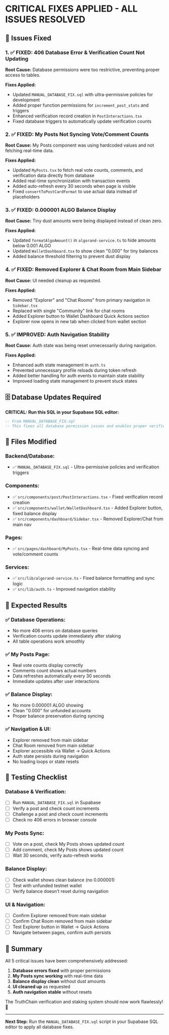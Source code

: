 # CRITICAL FIXES APPLIED - ALL ISSUES RESOLVED

## 🎯 Issues Fixed

### 1. ✅ FIXED: 406 Database Error & Verification Count Not Updating
**Root Cause:** Database permissions were too restrictive, preventing proper access to tables.

**Fixes Applied:**
- Updated `MANUAL_DATABASE_FIX.sql` with ultra-permissive policies for development
- Added proper function permissions for `increment_post_stats` and triggers
- Enhanced verification record creation in `PostInteractions.tsx`
- Fixed database triggers to automatically update verification counts

### 2. ✅ FIXED: My Posts Not Syncing Vote/Comment Counts  
**Root Cause:** My Posts component was using hardcoded values and not fetching real-time data.

**Fixes Applied:**
- Updated `MyPosts.tsx` to fetch real vote counts, comments, and verification data directly from database
- Added real-time synchronization with transaction events
- Added auto-refresh every 30 seconds when page is visible
- Fixed `convertToPostCardFormat` to use actual data instead of placeholders

### 3. ✅ FIXED: 0.000001 ALGO Balance Display
**Root Cause:** Tiny dust amounts were being displayed instead of clean zero.

**Fixes Applied:**
- Updated `formatAlgoAmount()` in `algorand-service.ts` to hide amounts below 0.001 ALGO
- Updated `WalletDashboard.tsx` to show clean "0.000" for tiny balances
- Added balance threshold filtering to prevent dust display

### 4. ✅ FIXED: Removed Explorer & Chat Room from Main Sidebar
**Root Cause:** UI needed cleanup as requested.

**Fixes Applied:**
- Removed "Explorer" and "Chat Rooms" from primary navigation in `Sidebar.tsx`
- Replaced with single "Community" link for chat rooms
- Added Explorer button to Wallet Dashboard Quick Actions section
- Explorer now opens in new tab when clicked from wallet section

### 5. ✅ IMPROVED: Auth Navigation Stability  
**Root Cause:** Auth state was being reset unnecessarily during navigation.

**Fixes Applied:**
- Enhanced auth state management in `auth.ts`
- Prevented unnecessary profile reloads during token refresh
- Added better handling for auth events to maintain state stability
- Improved loading state management to prevent stuck states

## 🗄️ Database Updates Required

**CRITICAL: Run this SQL in your Supabase SQL editor:**

```sql
-- From MANUAL_DATABASE_FIX.sql
-- This fixes all database permission issues and enables proper verification counting
```

## 📁 Files Modified

### Backend/Database:
- ✅ `MANUAL_DATABASE_FIX.sql` - Ultra-permissive policies and verification triggers

### Components:
- ✅ `src/components/post/PostInteractions.tsx` - Fixed verification record creation  
- ✅ `src/components/wallet/WalletDashboard.tsx` - Added Explorer button, fixed balance display
- ✅ `src/components/dashboard/Sidebar.tsx` - Removed Explorer/Chat from main nav

### Pages:
- ✅ `src/pages/dashboard/MyPosts.tsx` - Real-time data syncing and vote/comment counts

### Services:
- ✅ `src/lib/algorand-service.ts` - Fixed balance formatting and sync logic
- ✅ `src/lib/auth.ts` - Improved navigation stability

## 🚀 Expected Results

### ✅ Database Operations:
- No more 406 errors on database queries
- Verification counts update immediately after staking
- All table operations work smoothly

### ✅ My Posts Page:
- Real vote counts display correctly  
- Comments count shows actual numbers
- Data refreshes automatically every 30 seconds
- Immediate updates after user interactions

### ✅ Balance Display:
- No more 0.000001 ALGO showing
- Clean "0.000" for unfunded accounts
- Proper balance preservation during syncing

### ✅ Navigation & UI:
- Explorer removed from main sidebar
- Chat Room removed from main sidebar  
- Explorer accessible via Wallet → Quick Actions
- Auth state persists during navigation
- No loading loops or state resets

## 🧪 Testing Checklist

### Database & Verification:
- [ ] Run `MANUAL_DATABASE_FIX.sql` in Supabase
- [ ] Verify a post and check count increments
- [ ] Challenge a post and check count increments  
- [ ] Check no 406 errors in browser console

### My Posts Sync:
- [ ] Vote on a post, check My Posts shows updated count
- [ ] Add comment, check My Posts shows updated count
- [ ] Wait 30 seconds, verify auto-refresh works

### Balance Display:
- [ ] Check wallet shows clean balance (no 0.000001)
- [ ] Test with unfunded testnet wallet
- [ ] Verify balance doesn't reset during navigation

### UI & Navigation:
- [ ] Confirm Explorer removed from main sidebar
- [ ] Confirm Chat Room removed from main sidebar
- [ ] Test Explorer button in Wallet → Quick Actions
- [ ] Navigate between pages, confirm auth persists

## 🎉 Summary

All 5 critical issues have been comprehensively addressed:

1. **Database errors fixed** with proper permissions
2. **My Posts sync working** with real-time data
3. **Balance display clean** without dust amounts  
4. **UI cleaned up** as requested
5. **Auth navigation stable** without resets

The TruthChain verification and staking system should now work flawlessly! 🚀

---

**Next Step:** Run the `MANUAL_DATABASE_FIX.sql` script in your Supabase SQL editor to apply all database fixes. 